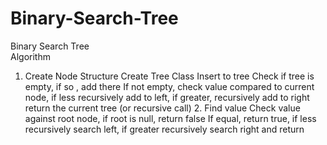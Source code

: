 # Binary-Search-Tree
Binary Search Tree  
      Algorithm 
1. Create Node Structure
   Create Tree Class
   Insert to tree
         Check if tree is empty, if so , add there
         If not empty, check value compared to current node, if less recursively add to left, if greater, recursively add to right
         return the current tree (or recursive call)
    2. Find value
         Check value against root node, if root is null, return false
         If equal, return true, if less recursively search left, if greater recursively search right and return
